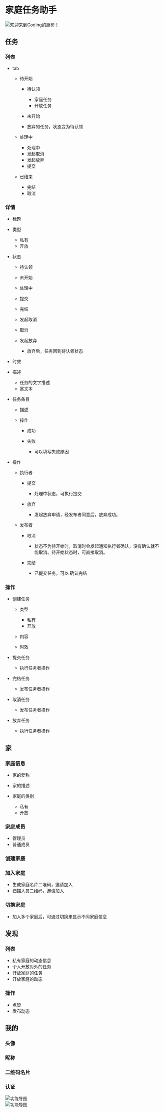 # 家庭任务助手
![欢迎来到Coding的厨房！](amWiki/images/logo.png "欢迎来到Coding的厨房！")

## 任务

### 列表

- tab

	- 待开始

		- 待认领

			- 家庭任务
			- 开放任务

		- 未开始
		- 放弃的任务，状态变为待认领

	- 处理中

		- 处理中
		- 发起取消
		- 发起放弃
		- 提交

	- 已结束

		- 完结
		- 取消

### 详情

- 标题
- 类型

	- 私有
	- 开放

- 状态

	- 待认领
	- 未开始
	- 处理中
	- 提交
	- 完结
	- 发起取消
	- 取消
	- 发起放弃

		- 放弃后，任务回到待认领状态

- 时效
- 描述

	- 任务的文字描述
	- 富文本

- 任务条目

	- 描述
	- 操作

		- 成功
		- 失败

			- 可以填写失败原因

- 操作

	- 执行者

		- 提交

			- 处理中状态，可执行提交

		- 放弃

			- 发起放弃申请，经发布者同意后，放弃成功。

	- 发布者

		- 取消

			- 状态不为待开始时，取消时会发起通知执行者确认，没有确认就不能取消。待开始状态时，可直接取消。

		- 完结

			- 已提交任务，可以 确认完结

### 操作

- 创建任务

	- 类型

		- 私有
		- 开放

	- 内容
	- 时效

- 提交任务

	- 执行任务者操作

- 完结任务

	- 发布任务者操作

- 取消任务

	- 发布任务者操作

- 放弃任务

	- 执行任务者操作

## 家

### 家庭信息

- 家的爱称
- 家的描述
- 家庭的类别

	- 私有
	- 开放

### 家庭成员

- 管理员
- 普通成员

### 创建家庭

### 加入家庭

- 生成家庭名片二唯码，邀请加入
- 扫描人员二维码，邀请加入

### 切换家庭

- 加入多个家庭后，可通过切换来显示不同家庭信息

## 发现

### 列表

- 私有家庭的动态信息
- 个人开放对外的任务
- 开放家庭的任务
- 开放家庭的动态

### 操作

- 点赞
- 发布动态

## 我的

### 头像

### 昵称

### 二维码名片

### 认证


![功能导图](amWiki/images/task.png)  
![功能导图](amWiki/images/task-db.png)  
